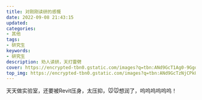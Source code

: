 ```yaml
---
title: 对刚刚读研的感慨
date: 2022-09-08 21:43:15
updated: 
categories: 
- 其他
tags: 
- 研究生
keywords:
- 研究生
description: 劝人读研，天打雷劈
cover: https://encrypted-tbn0.gstatic.com/images?q=tbn:ANd9GcT1Ag0-9GgooUJAFpTIWbXwveVq62ARGQwXmg&usqp=CAU
top_img: https://encrypted-tbn0.gstatic.com/images?q=tbn:ANd9GcTzNjCPkUEKOAd23N7_xqn1CSB9P8wriyevtg&usqp=CAU
---
```


天天做实验室，还要被Revit压身，太压抑，🐭🐭想润了，呜呜呜呜呜呜！
